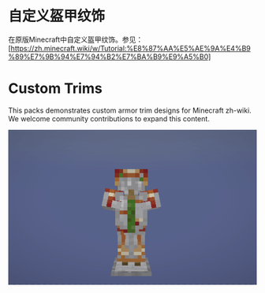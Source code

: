 # 自定义盔甲纹饰
在原版Minecraft中自定义盔甲纹饰。参见：[https://zh.minecraft.wiki/w/Tutorial:%E8%87%AA%E5%AE%9A%E4%B9%89%E7%9B%94%E7%94%B2%E7%BA%B9%E9%A5%B0]

# Custom Trims
This packs demonstrates custom armor trim designs for Minecraft zh-wiki. We welcome community contributions to expand this content.

![](https://github.com/TurnipRadish/CustomTrim/blob/main/Custom%20Trim%20Icon.gif)
